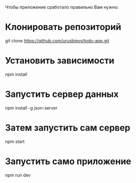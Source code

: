 Чтобы приложение сработало правильно
Вам нужно:

# Клонировать репозиторий
git clone https://github.com/urusbievv/todo-app.git

# Установить зависимости
npm install

# Запустить сервер данных
npm install -g json-server

# Затем запустить сам сервер
npm start

# Запустить само приложение
npm run dev

